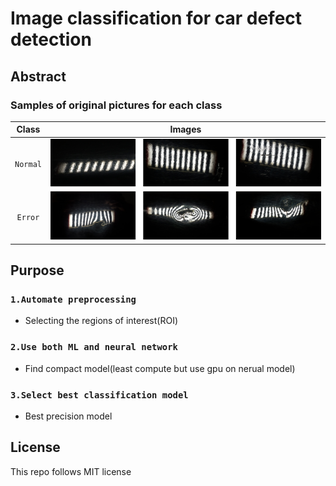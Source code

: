 # Image classification for car defect detection

## Abstract

### Samples of original pictures for each class
|Class | Images|
|:---:|:---:|
|`Normal`|![Normal Images](/imgs/nor_merged.png)|
|`Error`|![Error Images](/imgs/err_merged.png)|

## Purpose

### `1.Automate preprocessing`
* Selecting the regions of interest(ROI)

### `2.Use both ML and neural network`
* Find compact model(least compute but use gpu on nerual model)

### `3.Select best classification model`
* Best precision model

## License
This repo follows MIT license
